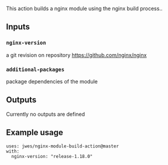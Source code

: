 
This action builds a nginx module using the nginx build process..

## Inputs

### `nginx-version`

a git revision on repository https://github.com/nginx/nginx

### `additional-packages`

package dependencies of the module

## Outputs

Currently no outputs are defined

## Example usage
```
uses: jwes/nginx-module-build-action@master
with:
  nginx-version: "release-1.18.0"
```
